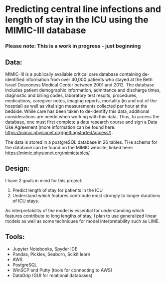 # Predicting central line infections and length of stay in the ICU using the MIMIC-III database

### Please note: This is a work in progress - just beginning

## Data:
MIMIC-III is a publically available critical care database containing de-identified information from over 40,000 patients who stayed at the Beth Israel Deaconess Medical Center between 2001 and 2012. The database includes patient demographic information, admittance and discharge times, diagnostic and billing codes, laboratory test results, procedures, medications, caregiver notes, imaging reports, mortality (in and out of the hosptial) as well as vital sign measurements collected per hour at the bedside. While care has been taken to de-identify this data, additional considerations are needd when working with this data. Thus, to access the database, one must first complete a data research course and sign a Data Use Agreement (more information can be found here: https://mimic.physionet.org/gettingstarted/access/).  

The data is stored in a postgreSQL database in 26 tables. THe schema for the database can be found on the MIMIC website, linked here: 
https://mimic.physionet.org/mimictables/

## Design: 
I have 2 goals in mind for this project: 
  1. Predict length of stay for patients in the ICU
  2. Understand which features contribute most strongly to longer durations of ICU stays.
  
As interpretability of the model is essential for understanding which features contribute to long lengths of stay, I plan to use generalized linear models as well as some techniques for model interpretability such as LIME. 

## Tools: 
*	Jupyter Notebooks, Spyder IDE
*	Pandas, Pickles, Seaborn, Scikit learn 
*	AWS
* PostgreSQL 
*	WinSCP and Putty (tools for connecting to AWS)
* DataGrip (GUI for relational databases)
